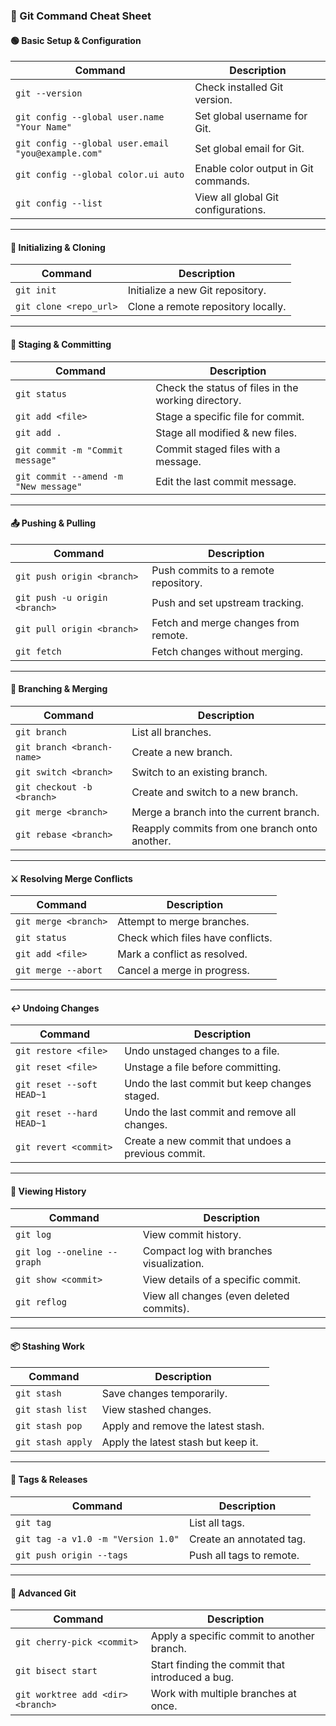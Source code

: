 ### **🚀 Git Command Cheat Sheet**

#### **🟢 Basic Setup & Configuration**

| **Command**                                        | **Description**                      |
| -------------------------------------------------- | ------------------------------------ |
| `git --version`                                    | Check installed Git version.         |
| `git config --global user.name "Your Name"`        | Set global username for Git.         |
| `git config --global user.email "you@example.com"` | Set global email for Git.            |
| `git config --global color.ui auto`                | Enable color output in Git commands. |
| `git config --list`                                | View all global Git configurations.  |

---

#### **📂 Initializing & Cloning**

|**Command**|**Description**|
|---|---|
|`git init`|Initialize a new Git repository.|
|`git clone <repo_url>`|Clone a remote repository locally.|

---

#### **📄 Staging & Committing**

|**Command**|**Description**|
|---|---|
|`git status`|Check the status of files in the working directory.|
|`git add <file>`|Stage a specific file for commit.|
|`git add .`|Stage all modified & new files.|
|`git commit -m "Commit message"`|Commit staged files with a message.|
|`git commit --amend -m "New message"`|Edit the last commit message.|

---

#### **📤 Pushing & Pulling**

|**Command**|**Description**|
|---|---|
|`git push origin <branch>`|Push commits to a remote repository.|
|`git push -u origin <branch>`|Push and set upstream tracking.|
|`git pull origin <branch>`|Fetch and merge changes from remote.|
|`git fetch`|Fetch changes without merging.|

---

#### **🔄 Branching & Merging**

|**Command**|**Description**|
|---|---|
|`git branch`|List all branches.|
|`git branch <branch-name>`|Create a new branch.|
|`git switch <branch>`|Switch to an existing branch.|
|`git checkout -b <branch>`|Create and switch to a new branch.|
|`git merge <branch>`|Merge a branch into the current branch.|
|`git rebase <branch>`|Reapply commits from one branch onto another.|

---

#### **⚔️ Resolving Merge Conflicts**

|**Command**|**Description**|
|---|---|
|`git merge <branch>`|Attempt to merge branches.|
|`git status`|Check which files have conflicts.|
|`git add <file>`|Mark a conflict as resolved.|
|`git merge --abort`|Cancel a merge in progress.|

---

#### **↩️ Undoing Changes**

|**Command**|**Description**|
|---|---|
|`git restore <file>`|Undo unstaged changes to a file.|
|`git reset <file>`|Unstage a file before committing.|
|`git reset --soft HEAD~1`|Undo the last commit but keep changes staged.|
|`git reset --hard HEAD~1`|Undo the last commit and remove all changes.|
|`git revert <commit>`|Create a new commit that undoes a previous commit.|

---

#### **📜 Viewing History**

|**Command**|**Description**|
|---|---|
|`git log`|View commit history.|
|`git log --oneline --graph`|Compact log with branches visualization.|
|`git show <commit>`|View details of a specific commit.|
|`git reflog`|View all changes (even deleted commits).|

---

#### **📦 Stashing Work**

|**Command**|**Description**|
|---|---|
|`git stash`|Save changes temporarily.|
|`git stash list`|View stashed changes.|
|`git stash pop`|Apply and remove the latest stash.|
|`git stash apply`|Apply the latest stash but keep it.|

---

#### **🎯 Tags & Releases**

|**Command**|**Description**|
|---|---|
|`git tag`|List all tags.|
|`git tag -a v1.0 -m "Version 1.0"`|Create an annotated tag.|
|`git push origin --tags`|Push all tags to remote.|

---

#### **🚀 Advanced Git**

|**Command**|**Description**|
|---|---|
|`git cherry-pick <commit>`|Apply a specific commit to another branch.|
|`git bisect start`|Start finding the commit that introduced a bug.|
|`git worktree add <dir> <branch>`|Work with multiple branches at once.|